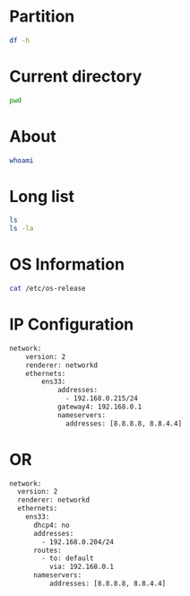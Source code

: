 # Partition

```bash
df -h
```

# Current directory

```bash
pwd
```

# About

```bash
whoami
```

# Long list

```bash
ls
ls -la
```

# OS Information

```bash
cat /etc/os-release
```

# IP Configuration

```bash
network:
    version: 2
    renderer: networkd
    ethernets:
        ens33:
            addresses:
              - 192.168.0.215/24
            gateway4: 192.168.0.1
            nameservers:
              addresses: [8.8.8.8, 8.8.4.4]
```

# OR

```bash
network:
  version: 2
  renderer: networkd
  ethernets:
    ens33:
      dhcp4: no
      addresses:
        - 192.168.0.204/24
      routes:
        - to: default
          via: 192.168.0.1
      nameservers:
          addresses: [8.8.8.8, 8.8.4.4]
```
